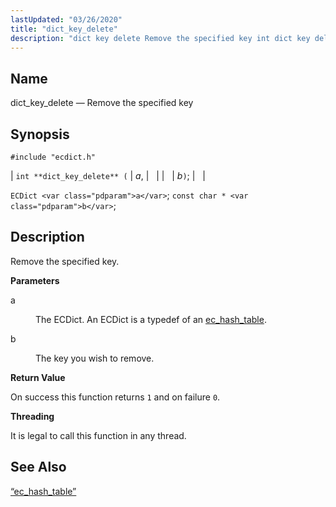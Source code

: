```yaml
---
lastUpdated: "03/26/2020"
title: "dict_key_delete"
description: "dict key delete Remove the specified key int dict key delete a b EC Dict a const char b Remove the specified key a The EC Dict An EC Dict is a typedef of an ec hash table b The key you wish to remove On success this function returns..."
---
```


<a name="apis.dict_key_delete"></a> 
## Name

dict_key_delete — Remove the specified key

## Synopsis

`#include "ecdict.h"`

| `int **dict_key_delete** (` | <var class="pdparam">a</var>, |   |
|   | <var class="pdparam">b</var>`)`; |   |

`ECDict <var class="pdparam">a</var>`;
`const char * <var class="pdparam">b</var>`;<a name="idp50017424"></a> 
## Description

Remove the specified key.

**<a name="idp50018624"></a> Parameters**

<dl class="variablelist">

<dt>a</dt>

<dd>

The ECDict. An ECDict is a typedef of an [ec_hash_table](/momentum/3/3-api/structs-ec-hash-table).

</dd>

<dt>b</dt>

<dd>

The key you wish to remove.

</dd>

</dl>

**<a name="idp50023904"></a> Return Value**

On success this function returns `1` and on failure `0`.

**<a name="idp50025728"></a> Threading**

It is legal to call this function in any thread.

<a name="idp50026832"></a> 
## See Also

[“ec_hash_table”](/momentum/3/3-api/structs-ec-hash-table)